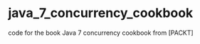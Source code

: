 java_7_concurrency_cookbook
===========================

code for the book Java 7 concurrency cookbook from [PACKT]

